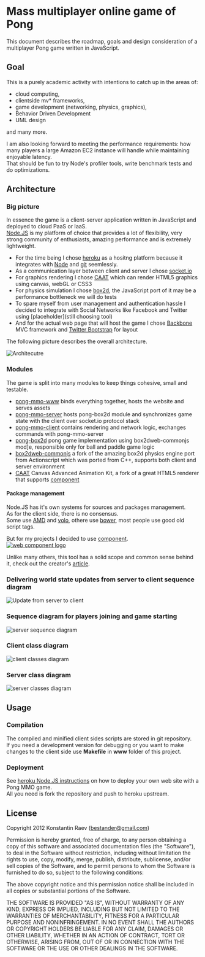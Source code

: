 Mass multiplayer online game of Pong
====

This document describes the roadmap, goals and design consideration of a multiplayer Pong game written in JavaScript.  

Goal
----

This is a purely academic activity with intentions to catch up in the areas of:
- cloud computing, 
- clientside mv* frameworks,
- game development (networking, physics, graphics), 
- Behavior Driven Development
- UML design 

and many more.   

I am also looking forward to meeting the performance requirements: how many players a large Amazon EC2 instance will handle while maintaining enjoyable latency.    
That should be fun to try Node's profiler tools, write benchmark tests and do optimizations.  


Architecture
----

### Big picture

In essence the game is a client-server application written in JavaScript and deployed to cloud PaaS or IaaS.    
[Node.JS](http://www.nodejs.org) is my platform of choice that provides a lot of flexibility, very strong community of enthusiasts, amazing performance and is extremely lightweight.  

- For the time being I chose [heroku](http://www.heroku.com) as a hositng platform because it integrates with [Node](http://www.nodejs.org) and [git](http://www.github.com) seemlessly.
- As a communication layer between client and server I chose [socket.io](http://www.socket.io)
- For graphics rendering I chose [CAAT](https://github.com/hyperandroid/CAAT) which can render HTML5 graphics using canvas, webGL or CSS3
- For physics simulation I chose [box2d](http://box2d.org/), the JavaScript port of it may be a performance bottleneck we will do tests
- To spare myself from user management and authentication hassle I decided to integrate with Social Networks like Facebook and Twitter using [placeholder](still choosing tool)
- And for the actual web page that will host the game I chose [Backbone](http://www.backbonejs.org) MVC framework and [Twitter Bootstrap](http://twitter.github.com/bootstrap/) for layout

The following picture describes the overall architecture.  

![Architecutre](https://raw.github.com/bestander/pong-mmo-www/master/documentation/pong-all-components.png)

### Modules

The game is split into many modules to keep things cohesive, small and testable.

- [pong-mmo-www](https://github.com/bestander/pong-mmo-www) binds everything together, hosts the website and serves assets
- [pong-mmo-server](https://github.com/bestander/pong-mmo-server) hosts pong-box2d module and synchronizes game state with the client over socket.io protocol stack
- [pong-mmo-client](https://github.com/bestander/pong-mmo-client) contains rendering and network logic, exchanges commands with pong-mmo-server
- [pong-box2d](https://github.com/bestander/pong-box2d) pong game implementation using box2dweb-commonjs mod]e, responsible only for ball and paddle game logic
- [box2dweb-commonjs](https://github.com/bestander/box2dweb-commonjs) a fork of the amazing box2d physics engine port from Actionscript which was ported from C++, supports both client and server environment
- [CAAT](https://github.com/bestander/CAAT) Canvas Advanced Animation Kit, a fork of a great HTML5 renderer that supports [component](https://github.com/component/component/)

#### Package management

Node.JS has it's own systems for sources and packages management.  
As for the client side, there is no consensus.  
Some use [AMD](http://www.requirejs.org) and [volo](http://volojs.org), othere use [bower](https://github.com/twitter/bower), most people use good old script tags.  

But for my projects I decided to use [component](https://github.com/component/component/).    
[![web component logo](https://component.jit.su/component-badge.svg)](https://github.com/component/component)

Unlike many others, this tool has a solid scope and common sense behind it, check out the creator's [article](https://github.com/component/component/wiki/F.A.Q).  

### Delivering world state updates from server to client sequence diagram

![Update from server to client](https://raw.github.com/bestander/pong-mmo-www/master/documentation/world-update-sequence.png)

### Sequence diagram for players joining and game starting

![server sequence diagram](https://raw.github.com/bestander/pong-mmo-www/master/documentation/players-connect-sequence.png)


### Client class diagram

![client classes diagram](https://raw.github.com/bestander/pong-mmo-www/master/documentation/client-classes.png)

### Server class diagram

![server classes diagram](https://raw.github.com/bestander/pong-mmo-www/master/documentation/server-classes.png)


Usage
----


### Compilation

The compiled and minified client sides scripts are stored in git repository.  
If you need a development version for debugging or you want to make changes to the client side use **Makefile** in **www** folder of this project.  

### Deployment

See [heroku Node.JS instructions](https://devcenter.heroku.com/articles/nodejs) on how to deploy your own web site with a Pong MMO game.  
All you need is fork the repository and push to heroku upstream.


License
----

Copyright 2012 Konstantin Raev (bestander@gmail.com)

Permission is hereby granted, free of charge, to any person obtaining
a copy of this software and associated documentation files (the
"Software"), to deal in the Software without restriction, including
without limitation the rights to use, copy, modify, merge, publish,
distribute, sublicense, and/or sell copies of the Software, and to
permit persons to whom the Software is furnished to do so, subject to
the following conditions:

The above copyright notice and this permission notice shall be
included in all copies or substantial portions of the Software.

THE SOFTWARE IS PROVIDED "AS IS", WITHOUT WARRANTY OF ANY KIND,
EXPRESS OR IMPLIED, INCLUDING BUT NOT LIMITED TO THE WARRANTIES OF
MERCHANTABILITY, FITNESS FOR A PARTICULAR PURPOSE AND
NONINFRINGEMENT. IN NO EVENT SHALL THE AUTHORS OR COPYRIGHT HOLDERS BE
LIABLE FOR ANY CLAIM, DAMAGES OR OTHER LIABILITY, WHETHER IN AN ACTION
OF CONTRACT, TORT OR OTHERWISE, ARISING FROM, OUT OF OR IN CONNECTION
WITH THE SOFTWARE OR THE USE OR OTHER DEALINGS IN THE SOFTWARE.
